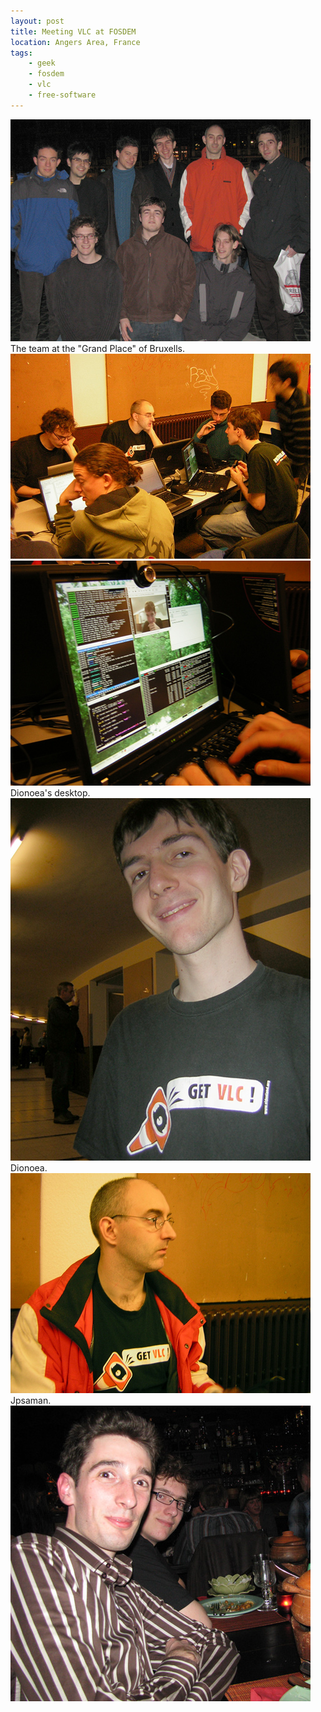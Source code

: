```yaml
---
layout: post
title: Meeting VLC at FOSDEM
location: Angers Area, France
tags:
    - geek
    - fosdem
    - vlc
    - free-software
---
```


<img src="/assets/images/blog/Salon/FOSDEM2008/IMG_0427.jpg" alt="" />  
The team at the "Grand Place" of Bruxells.  
  
<img src="/assets/images/blog/Salon/FOSDEM2008/DSCN7725.jpg" alt="" />  
  
<img src="/assets/images/blog/Salon/FOSDEM2008/DSCN7728.jpg" alt="" />  
Dionoea's desktop.  
  
<img src="/assets/images/blog/Salon/FOSDEM2008/DSCN7733.jpg" alt="" />  
Dionoea.  
  
<img src="/assets/images/blog/Salon/FOSDEM2008/DSCN7736.jpg" alt="" />  
Jpsaman.  
  
<img src="/assets/images/blog/Salon/FOSDEM2008/IMG_0430.jpg" alt="" />
